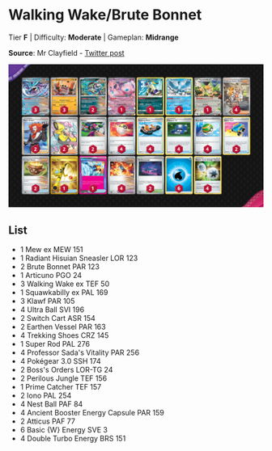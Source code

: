 # Walking Wake/Brute Bonnet

Tier **F** | Difficulty: **Moderate** | Gameplan: **Midrange**

**Source**: Mr Clayfield - [Twitter post](https://x.com/The_Verd29/status/1771764249343463689?s=20)

![decklist](../../!Images/Standard/10BRS-TEF/Walking%20Wake-Brute%20Bonnet.png)

## List
* 1 Mew ex MEW 151
* 1 Radiant Hisuian Sneasler LOR 123
* 2 Brute Bonnet PAR 123
* 1 Articuno PGO 24
* 3 Walking Wake ex TEF 50
* 1 Squawkabilly ex PAL 169
* 3 Klawf PAR 105
* 4 Ultra Ball SVI 196
* 2 Switch Cart ASR 154
* 2 Earthen Vessel PAR 163
* 4 Trekking Shoes CRZ 145
* 1 Super Rod PAL 276
* 4 Professor Sada's Vitality PAR 256
* 4 Pokégear 3.0 SSH 174
* 2 Boss's Orders LOR-TG 24
* 2 Perilous Jungle TEF 156
* 1 Prime Catcher TEF 157
* 2 Iono PAL 254
* 4 Nest Ball PAF 84
* 4 Ancient Booster Energy Capsule PAR 159
* 2 Atticus PAF 77
* 6 Basic {W} Energy SVE 3
* 4 Double Turbo Energy BRS 151
